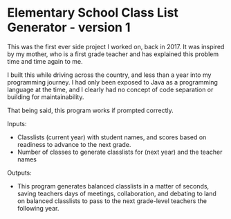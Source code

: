 # Elementary School Class List Generator - version 1

This was the first ever side project I worked on, back in 2017. It was inspired by my mother, who is a first grade teacher and has explained this problem time and time again to me.

I built this while driving across the country, and less than a year into my programming journey. I had only been exposed to Java as a programming language at the time, and I clearly had no concept of code separation or building for maintainability. 

That being said, this program works if prompted correctly. 

Inputs: 
- Classlists (current year) with student names, and scores based on readiness to advance to the next grade.
- Number of classes to generate classlists for (next year) and the teacher names

Outputs:
- This program generates balanced classlists in a matter of seconds, saving teachers days of meetings, collaboration, and debating to land on balanced classlists to pass to the next grade-level teachers the following year.

